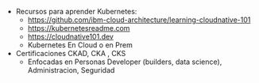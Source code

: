 - Recursos para aprender Kubernetes: 
  -  https://github.com/ibm-cloud-architecture/learning-cloudnative-101
  -  https://kubernetesreadme.com
  -  https://cloudnative101.dev
  -  Kubernetes En Cloud o en Prem
- Certificaciones CKAD, CKA , CKS
  -  Enfocadas en Personas Developer (builders, data science), Administracion, Seguridad
